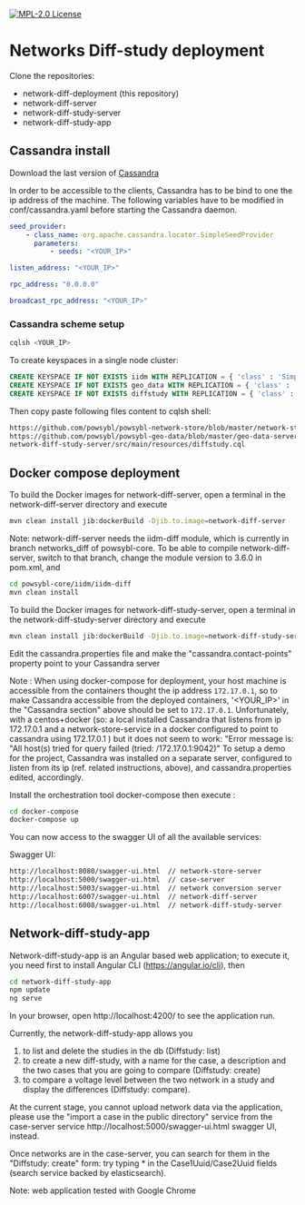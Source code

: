 [![MPL-2.0 License](https://img.shields.io/badge/license-MPL_2.0-blue.svg)](https://www.mozilla.org/en-US/MPL/2.0/)

# Networks Diff-study deployment

Clone the repositories:

* network-diff-deployment  (this repository)
* network-diff-server
* network-diff-study-server
* network-diff-study-app

## Cassandra install

Download the last version of [Cassandra](http://www.apache.org/dyn/closer.lua/cassandra/3.11.5/apache-cassandra-3.11.5-bin.tar.gz)

In order to be accessible to the clients, Cassandra has to be bind to one the ip address of the machine.  The following variables have to be modified in conf/cassandra.yaml before starting the Cassandra daemon.

```yaml
seed_provider:
    - class_name: org.apache.cassandra.locator.SimpleSeedProvider
      parameters:
          - seeds: "<YOUR_IP>"

listen_address: "<YOUR_IP>"

rpc_address: "0.0.0.0"

broadcast_rpc_address: "<YOUR_IP>"
```

### Cassandra scheme setup

```bash
cqlsh <YOUR_IP>
```

To create keyspaces in a single node cluster:

```sql
CREATE KEYSPACE IF NOT EXISTS iidm WITH REPLICATION = { 'class' : 'SimpleStrategy', 'replication_factor' : 1 };
CREATE KEYSPACE IF NOT EXISTS geo_data WITH REPLICATION = { 'class' : 'SimpleStrategy', 'replication_factor' : 1};
CREATE KEYSPACE IF NOT EXISTS diffstudy WITH REPLICATION = { 'class' : 'SimpleStrategy', 'replication_factor' : 1 };
```

Then copy paste following files content to cqlsh shell:
```html
https://github.com/powsybl/powsybl-network-store/blob/master/network-store-server/src/main/resources/iidm.cql
https://github.com/powsybl/powsybl-geo-data/blob/master/geo-data-server/src/main/resources/geo_data.cql
network-diff-study-server/src/main/resources/diffstudy.cql
```


## Docker compose deployment

To build the Docker images for network-diff-server, open a terminal in the network-diff-server directory and execute
```bash 
mvn clean install jib:dockerBuild -Djib.to.image=network-diff-server

```
Note: network-diff-server needs the iidm-diff module, which is currently in branch networks_diff of powsybl-core. 
To be able to compile network-diff-server, switch to that branch, change the module version to 3.6.0 in pom.xml, and 
```bash 
cd powsybl-core/iidm/iidm-diff
mvn clean install
```

To build the Docker images for network-diff-study-server, open a terminal in the network-diff-study-server directory and execute
```bash 
mvn clean install jib:dockerBuild -Djib.to.image=network-diff-study-server

```
Edit the cassandra.properties file and make the "cassandra.contact-points" property point to your Cassandra server

Note : When using docker-compose for deployment, your host machine is accessible from the containers thought the ip address
`172.17.0.1`, so to make Cassandra accessible from the deployed containers, '<YOUR_IP>' in the "Cassandra section" above should be set to `172.17.0.1`. 
Unfortunately, with a centos+docker (so: a local installed Cassandra that listens from ip 172.17.0.1 and a network-store-service in a docker configured to point to cassandra using 172.17.0.1 ) 
but it does not seem to work: "Error message is: "All host(s) tried for query failed (tried: /172.17.0.1:9042)"
To setup a demo for the project, Cassandra was installed on a separate server, configured to listen from its ip (ref. related instructions, above), 
and cassandra.properties edited, accordingly.

Install the orchestration tool docker-compose then execute :

```bash 
cd docker-compose
docker-compose up
```

You can now access to the swagger UI of all the available services:

Swagger UI:
```html
http://localhost:8080/swagger-ui.html  // network-store-server
http://localhost:5000/swagger-ui.html  // case-server
http://localhost:5003/swagger-ui.html  // network conversion server
http://localhost:6007/swagger-ui.html  // network-diff-server
http://localhost:6008/swagger-ui.html  // network-diff-study-server
```

## Network-diff-study-app

Network-diff-study-app is an Angular based web application; to execute it, you need first to install Angular CLI (https://angular.io/cli),
then

```bash 
cd network-diff-study-app
npm update
ng serve
```
In your browser, open http://localhost:4200/ to see the application run.

Currently, the network-diff-study-app allows you 

1) to list and delete the studies in the db (Diffstudy: list)
2) to create a new diff-study, with a name for the case, a description and the two cases that you are going to compare (Diffstudy: create) 
3) to compare a voltage level between the two network in a study and display the differences (Diffstudy: compare).   

At the current stage, you cannot upload network data via the application, please use the "import a case in the public directory" service from the case-server service http://localhost:5000/swagger-ui.html swagger UI, instead.

Once networks are in the case-server, you can search for them in the "Diffstudy: create" form: try typing * in the Case1Uuid/Case2Uuid fields (search service backed by elasticsearch).

Note: web application tested with Google Chrome
